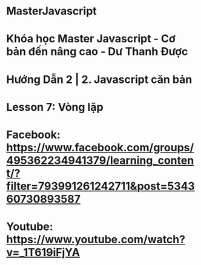 # MasterJavascript
# Khóa học Master Javascript - Cơ bản đến nâng cao - Dư Thanh Được

# Hướng Dẫn 2 | 2. Javascript căn bản

  # Lesson 7: Vòng lặp
  # Facebook: https://www.facebook.com/groups/495362234941379/learning_content/?filter=793991261242711&post=534360730893587
  # Youtube: https://www.youtube.com/watch?v=_1T619iFjYA